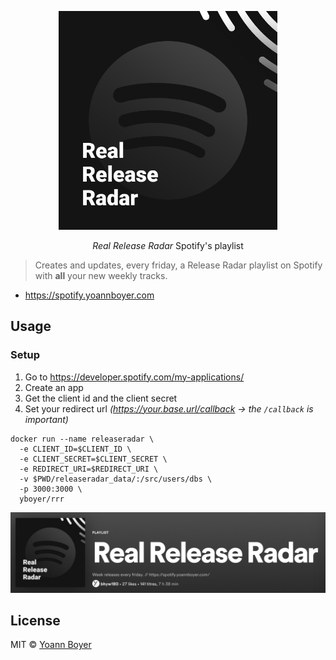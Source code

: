 <p align="center">
  <a href="https://hub.docker.com/r/yboyer/rrr/">
    <img height="350" src="https://raw.githubusercontent.com/yboyer/realreleaseradar/master/.github/large.jpg">
  </a>
  <p align="center"><i>Real Release Radar</i> Spotify's playlist</p>
</p>

> Creates and updates, every friday, a Release Radar playlist on Spotify with **all** your new weekly tracks.

 - https://spotify.yoannboyer.com


## Usage
### Setup
1. Go to https://developer.spotify.com/my-applications/
2. Create an app
3. Get the client id and the client secret
4. Set your redirect url _(https://your.base.url/callback -> the `/callback` is important)_

```shell
docker run --name releaseradar \
  -e CLIENT_ID=$CLIENT_ID \
  -e CLIENT_SECRET=$CLIENT_SECRET \
  -e REDIRECT_URI=$REDIRECT_URI \
  -v $PWD/releaseradar_data/:/src/users/dbs \
  -p 3000:3000 \
  yboyer/rrr
```

<p align="center">
  <img width="800" src="https://raw.githubusercontent.com/yboyer/realreleaseradar/master/.github/screen.png">
</p>

## License
MIT © [Yoann Boyer](http://yoannboyer.com)
